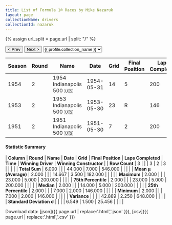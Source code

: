 ```yaml
---
title: List of Formula 1® Races by Mike Nazaruk
layout: page
collectionName: drivers
collectionId: nazaruk
---
```


{% assign url_split = page.url | split: "/" %}
<div id="collection-navigation">
<button onclick="selector.options[selector.selectedIndex-1].value && (window.location = selector.options[selector.selectedIndex-1].value);">&lt; Prev</button>
<button onclick="selector.options[selector.selectedIndex+1].value && (window.location = selector.options[selector.selectedIndex+1].value);">Next &gt;</button>
<select id="selector" onchange="this.options[this.selectedIndex].value && (window.location = this.options[this.selectedIndex].value);">
  {% for collectionId in site.data[page.collectionName].refs %}
    {% if collectionId == page.collectionId %}
      {% assign selected = "selected" %}
    {% else %}
      {% assign selected = "" %}
    {% endif %}
    {% assign profile = site.data[page.collectionName][collectionId].profile %}
    <option value="/f1/{{ page.collectionName }}/{{ collectionId }}/{{ url_split[4] }}" {{ selected }}>{{ profile.collection_name }}</option>
  {% endfor %}
</select>
</div>

| Season | Round | Name | Date | Grid | Final Position | Laps Completed | Time | Winning Driver | Winning Constructor |
|--|--|--|--|--|--|--|--|--|--|
| 1954 | 2 | 1954 Indianapolis 500 🇺🇸 | 1954-05-31 | 14 | 5 | 200 | +3:24.55 | Bill Vukovich 🇺🇸 | Kurtis Kraft 🇺🇸 |
| 1953 | 2 | 1953 Indianapolis 500 🇺🇸 | 1953-05-30 | 23 | R | 146 |   | Bill Vukovich 🇺🇸 | Kurtis Kraft 🇺🇸 |
| 1951 | 2 | 1951 Indianapolis 500 🇺🇸 | 1951-05-30 | 7 | 2 | 200 | +1:47.24 | Lee Wallard 🇺🇸 | Kurtis Kraft 🇺🇸 |

#### Statistic Summary

| **Column** | **Round** | **Name** | **Date** | **Grid** | **Final Position** | **Laps Completed** | **Time** | **Winning Driver** | **Winning Constructor** |
| **Row Count** | 3 |  |  | 3 | 2 | 3 |  |  |  |
| **Total Sum** | 6.000 |  |  | 44.000 | 7.000 | 546.000 |  |  |  |
| **Mean μ (Average)** | 2.000 |  |  | 14.667 | 3.500 | 182.000 |  |  |  |
| **Maximum** | 2.000 |  |  | 23.000 | 5.000 | 200.000 |  |  |  |
| **75th Percentile** | 2.000 |  |  | 23.000 | 5.000 | 200.000 |  |  |  |
| **Median** | 2.000 |  |  | 14.000 | 5.000 | 200.000 |  |  |  |
| **25th Percentile** | 2.000 |  |  | 7.000 | 2.000 | 146.000 |  |  |  |
| **Minimum** | 2.000 |  |  | 7.000 | 2.000 | 146.000 |  |  |  |
| **Variance** |  |  |  | 42.889 | 2.250 | 648.000 |  |  |  |
| **Standard Deviation σ** |  |  |  | 6.549 | 1.500 | 25.456 |  |  |  |

Download data: [json]({{ page.url | replace:'.html','.json' }}), [csv]({{ page.url | replace:'.html','.csv' }})
